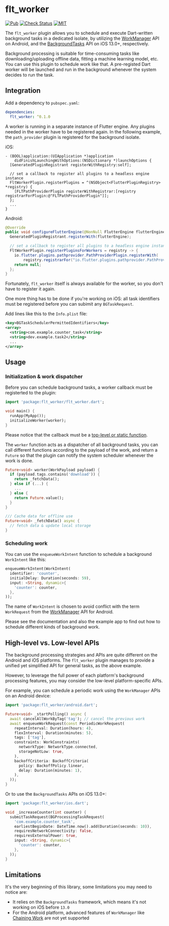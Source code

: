 # flt_worker

[![Pub][pub-badge]][pub]
[![Check Status][check-badge]][github-runs]
[![MIT][license-badge]][license]

The `flt_worker` plugin allows you to schedule and execute Dart-written background tasks in a dedicated isolate, by utilizing the [WorkManager] API on Android, and the [BackgroundTasks] API on iOS 13.0+, respectively.

Background processing is suitable for time-consuming tasks like downloading/uploading offline data, fitting a machine learning model, etc. You can use this plugin to schedule work like that. A pre-registed Dart worker will be launched and run in the background whenever the system decides to run the task.

## Integration

Add a dependency to `pubspec.yaml`:
```yaml
dependencies:
  flt_worker: ^0.1.0
```

A worker is running in a separate instance of Flutter engine. Any plugins needed in the worker have to be registered again. In the following example, the `path_provider` plugin is registered for the background isolate.

iOS:
```obj-c
- (BOOL)application:(UIApplication *)application
    didFinishLaunchingWithOptions:(NSDictionary *)launchOptions {
  [GeneratedPluginRegistrant registerWithRegistry:self];

  // set a callback to register all plugins to a headless engine instance
  FltWorkerPlugin.registerPlugins = ^(NSObject<FlutterPluginRegistry> *registry) {
    [FLTPathProviderPlugin registerWithRegistrar:[registry registrarForPlugin:@"FLTPathProviderPlugin"]];
  };
  ...
}
```

Android:
```java
@Override
public void configureFlutterEngine(@NonNull FlutterEngine flutterEngine) {
  GeneratedPluginRegistrant.registerWith(flutterEngine);

  // set a callback to register all plugins to a headless engine instance
  FltWorkerPlugin.registerPluginsForWorkers = registry -> {
    io.flutter.plugins.pathprovider.PathProviderPlugin.registerWith(
        registry.registrarFor("io.flutter.plugins.pathprovider.PathProviderPlugin"));
    return null;
  };
}
```

Fortunately, `flt_worker` itself is always available for the worker, so you don't have to register it again.

One more thing has to be done if you're working on iOS: all task identifiers must be registered before you can subimit any `BGTaskRequest`.

Add lines like this to the `Info.plist` file:

```xml
<key>BGTaskSchedulerPermittedIdentifiers</key>
<array>
  <string>com.example.counter_task</string>
  <string>dev.example.task2</string>
  ...
</array>
```

## Usage

### Initialization & work dispatcher

Before you can schedule background tasks, a worker callback must be registerted to the plugin:

```dart
import 'package:flt_worker/flt_worker.dart';

void main() {
  runApp(MyApp());
  initializeWorker(worker);
}
```

Please notice that the callback must be a [top-level or static function][CallbackHandle].

The `worker` function acts as a dispatcher of all background tasks, you can call different functions according to the payload of the work, and return a `Future` so that the plugin can notify the system scheduler whenever the work is done.

```dart
Future<void> worker(WorkPayload payload) {
  if (payload.tags.contains('download')) {
    return _fetchData();
  } else if (...) {
    ...
  } else {
    return Future.value();
  }
}

/// Cache data for offline use
Future<void> _fetchData() async {
  // fetch data & update local storage
}
```

### Scheduling work

You can use the `enqueueWorkIntent` function to schedule a background `WorkIntent` like this:

```dart
enqueueWorkIntent(WorkIntent(
  identifier: 'counter',
  initialDelay: Duration(seconds: 59),
  input: <String, dynamic>{
    'counter': counter,
  },
));
```

The name of `WorkIntent` is chosen to avoid conflict with the term `WorkRequest` from the [WorkManager] API for Android.

Please see the documentation and also the example app to find out how to schedule different kinds of background work.

## High-level vs. Low-level APIs

The background processing strategies and APIs are quite different on the Android and iOS platforms. The `flt_worker` plugin manages to provide a unified yet simplified API for general tasks, as the above example.

However, to leverage the full power of each platform's background processing features, you may consider the low-level platform-specific APIs.

For example, you can schedule a periodic work using the `WorkManager` APIs on an Android device:

```dart
import 'package:flt_worker/android.dart';

Future<void> _startPolling() async {
  await cancelAllWorkByTag('tag'); // cancel the previous work
  await enqueueWorkRequest(const PeriodicWorkRequest(
    repeatInterval: Duration(hours: 4),
    flexInterval: Duration(minutes: 5),
    tags: ['tag'],
    constraints: WorkConstraints(
      networkType: NetworkType.connected,
      storageNotLow: true,
    ),
    backoffCriteria: BackoffCriteria(
      policy: BackoffPolicy.linear,
      delay: Duration(minutes: 1),
    ),
  ));
}
```

Or to use the `BackgroundTasks` APIs on iOS 13.0+:

```dart
import 'package:flt_worker/ios.dart';

void _increaseCounter(int counter) {
  submitTaskRequest(BGProcessingTaskRequest(
    'com.example.counter_task',
    earliestBeginDate: DateTime.now().add(Duration(seconds: 10)),
    requiresNetworkConnectivity: false,
    requiresExternalPower: true,
    input: <String, dynamic>{
      'counter': counter,
    },
  ));
}
```

## Limitations

It's the very beginning of this library, some limitations you may need to notice are:

- It relies on the `BackgroundTasks` framework, which means it's not working on iOS before `13.0`
- For the Android platform, advanced features of `WorkManager` like [Chaining Work] are not yet supported

[github-runs]: https://github.com/xinthink/flt_worker/actions
[check-badge]: https://github.com/xinthink/flt_worker/workflows/check/badge.svg
[codecov-badge]: https://codecov.io/gh/xinthink/flt_worker/branch/master/graph/badge.svg
[codecov]: https://codecov.io/gh/xinthink/flt_worker
[license-badge]: https://img.shields.io/github/license/xinthink/flt_worker
[license]: https://raw.githubusercontent.com/xinthink/flt_worker/master/LICENSE
[pub]: https://pub.dev/packages/flt_worker
[pub-badge]: https://img.shields.io/pub/v/flt_worker.svg
[WorkManager]: https://developer.android.com/topic/libraries/architecture/workmanager
[BackgroundTasks]: https://developer.apple.com/documentation/backgroundtasks
[CallbackHandle]: https://api.flutter.dev/flutter/dart-ui/PluginUtilities/getCallbackHandle.html
[Chaining Work]: https://developer.android.com/topic/libraries/architecture/workmanager/how-to/chain-work
